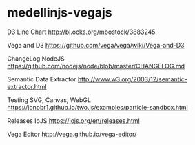 # medellinjs-vegajs

D3 Line Chart
http://bl.ocks.org/mbostock/3883245

Vega and D3
https://github.com/vega/vega/wiki/Vega-and-D3

ChangeLog NodeJS
https://github.com/nodejs/node/blob/master/CHANGELOG.md

Semantic Data Extractor
http://www.w3.org/2003/12/semantic-extractor.html

Testing SVG, Canvas, WebGL
https://jonobr1.github.io/two.js/examples/particle-sandbox.html

Releases IoJS
https://iojs.org/en/releases.html

Vega Editor
http://vega.github.io/vega-editor/

